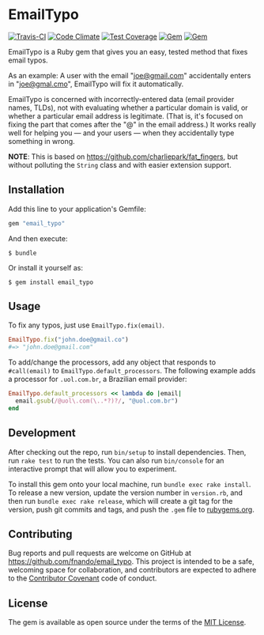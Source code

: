 # EmailTypo

[![Travis-CI](https://travis-ci.org/fnando/email_typo.svg)](https://travis-ci.org/fnando/email_typo)
[![Code Climate](https://codeclimate.com/github/fnando/email_typo/badges/gpa.svg)](https://codeclimate.com/github/fnando/email_typo)
[![Test Coverage](https://codeclimate.com/github/fnando/email_typo/badges/coverage.svg)](https://codeclimate.com/github/fnando/email_typo/coverage)
[![Gem](https://img.shields.io/gem/v/email_typo.svg)](https://rubygems.org/gems/email_typo)
[![Gem](https://img.shields.io/gem/dt/email_typo.svg)](https://rubygems.org/gems/email_typo)

EmailTypo is a Ruby gem that gives you an easy, tested method that fixes email typos.

As an example: A user with the email "joe@gmail.com" accidentally enters in "joe@gmal.cmo", EmailTypo will fix it automatically.

EmailTypo is concerned with incorrectly-entered data (email provider names, TLDs), not with evaluating whether a particular domain is valid, or whether a particular email address is legitimate. (That is, it's focused on fixing the part that comes after the "@" in the email address.) It works really well for helping you — and your users — when they accidentally type something in wrong.

**NOTE**: This is based on https://github.com/charliepark/fat_fingers, but without polluting the `String` class and with easier extension support.

## Installation

Add this line to your application's Gemfile:

```ruby
gem "email_typo"
```

And then execute:

    $ bundle

Or install it yourself as:

    $ gem install email_typo

## Usage

To fix any typos, just use `EmailTypo.fix(email)`.

```ruby
EmailTypo.fix("john.doe@gmail.co")
#=> "john.doe@gmail.com"
```

To add/change the processors, add any object that responds to `#call(email)` to `EmailTypo.default_processors`. The following example adds a processor for `.uol.com.br`, a Brazilian email provider:

```ruby
EmailTypo.default_processors << lambda do |email|
  email.gsub(/@uol\.com(\..*?)?/, "@uol.com.br")
end
```

## Development

After checking out the repo, run `bin/setup` to install dependencies. Then, run `rake test` to run the tests. You can also run `bin/console` for an interactive prompt that will allow you to experiment.

To install this gem onto your local machine, run `bundle exec rake install`. To release a new version, update the version number in `version.rb`, and then run `bundle exec rake release`, which will create a git tag for the version, push git commits and tags, and push the `.gem` file to [rubygems.org](https://rubygems.org).

## Contributing

Bug reports and pull requests are welcome on GitHub at https://github.com/fnando/email_typo. This project is intended to be a safe, welcoming space for collaboration, and contributors are expected to adhere to the [Contributor Covenant](http://contributor-covenant.org) code of conduct.

## License

The gem is available as open source under the terms of the [MIT License](http://opensource.org/licenses/MIT).
